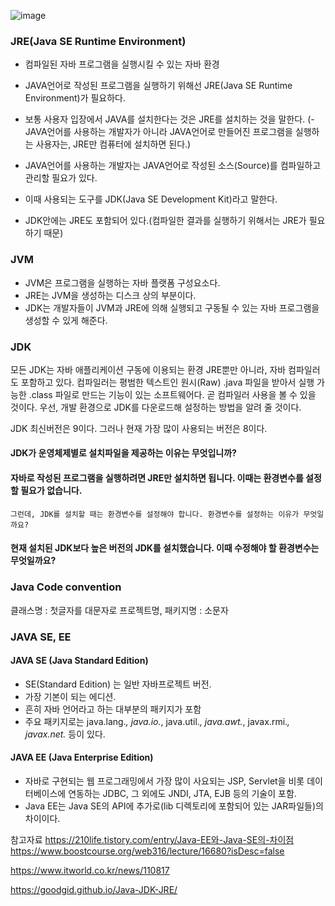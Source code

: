![image](https://user-images.githubusercontent.com/15938354/116842077-40b82500-ac16-11eb-86c1-27e4e4b72593.png)

### JRE(Java SE Runtime Environment)
- 컴파일된 자바 프로그램을 실행시킬 수 있는 자바 환경

- JAVA언어로 작성된 프로그램을 실행하기 위해선 JRE(Java SE Runtime Environment)가 필요하다. 

- 보통 사용자 입장에서 JAVA를 설치한다는 것은 JRE를 설치하는 것을 말한다.
(- JAVA언어를 사용하는 개발자가 아니라 JAVA언어로 만들어진 프로그램을 실행하는 사용자는, JRE만 컴퓨터에 설치하면 된다.)

- JAVA언어를 사용하는 개발자는 JAVA언어로 작성된 소스(Source)를 컴파일하고 관리할 필요가 있다.

- 이때 사용되는 도구를 JDK(Java SE Development Kit)라고 말한다.

- JDK안에는 JRE도 포함되어 있다.(컴파일한 결과를 실행하기 위해서는 JRE가 필요하기 때문)




### JVM

- JVM은 프로그램을 실행하는 자바 플랫폼 구성요소다.
- JRE는 JVM을 생성하는 디스크 상의 부분이다.
- JDK는 개발자들이 JVM과 JRE에 의해 실행되고 구동될 수 있는 자바 프로그램을 생성할 수 있게 해준다.

### JDK

모든 JDK는 자바 애플리케이션 구동에 이용되는 환경 JRE뿐만 아니라, 자바 컴파일러도 포함하고 있다. 
컴파일러는 평범한 텍스트인 원시(Raw) .java 파일을 받아서 실행 가능한 .class 파일로 만드는 기능이 있는 소프트웨어다. 
곧 컴파일러 사용을 볼 수 있을 것이다. 우선, 개발 환경으로 JDK를 다운로드해 설정하는 방법을 알려 줄 것이다.

JDK 최신버전은 9이다. 
그러나 현재 가장 많이 사용되는 버전은 8이다.

#### JDK가 운영체제별로 설치파일을 제공하는 이유는 무엇입니까?
#### 자바로 작성된 프로그램을 실행하려면 JRE만 설치하면 됩니다. 이때는 환경변수를 설정할 필요가 없습니다.
    그런데, JDK를 설치할 때는 환경변수를 설정해야 합니다. 환경변수를 설정하는 이유가 무엇일까요?
#### 현재 설치된 JDK보다 높은 버전의 JDK를 설치했습니다. 이때 수정해야 할 환경변수는 무엇일까요?


### Java Code convention

클래스명 : 첫글자를 대문자로
프로젝트명, 패키지명 : 소문자

### JAVA SE, EE

#### JAVA SE (Java Standard Edition)
- SE(Standard Edition) 는 일반 자바프로젝트 버전.
- 가장 기본이 되는 에디션. 
- 흔히 자바 언어라고 하는 대부분의 패키지가 포함
- 주요 패키지로는 java.lang.*, java.io.*, java.util.*, java.awt.*, javax.rmi.*, javax.net.* 등이 있다.


#### JAVA EE (Java Enterprise Edition)
- 자바로 구현되는 웹 프로그래밍에서 가장 많이 사요되는 JSP, Servlet을 비롯
데이터베이스에 연동하는 JDBC, 그 외에도 JNDI, JTA, EJB 등의 기술이 포함. 
- Java EE는 Java SE의 API에 추가로(lib 디렉토리에 포함되어 있는 JAR파일들)의 차이이다. 



참고자료
https://210life.tistory.com/entry/Java-EE와-Java-SE의-차이점
https://www.boostcourse.org/web316/lecture/16680?isDesc=false

https://www.itworld.co.kr/news/110817

https://goodgid.github.io/Java-JDK-JRE/
